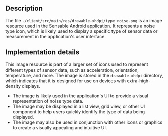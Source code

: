 ## Description

The file `./client/src/main/res/drawable-xhdpi/type_noise.png` is an image resource used in the Sensable Android application. It represents a noise type icon, which is likely used to display a specific type of sensor data or measurement in the application's user interface.


## Implementation details

This image resource is part of a larger set of icons used to represent different types of sensor data, such as acceleration, orientation, temperature, and more. The image is stored in the `drawable-xhdpi` directory, which indicates that it is designed for use on devices with extra-high-density displays.

* The image is likely used in the application's UI to provide a visual representation of noise type data.
* The image may be displayed in a list view, grid view, or other UI component to help users quickly identify the type of data being displayed.
* The image may also be used in conjunction with other icons or graphics to create a visually appealing and intuitive UI.



